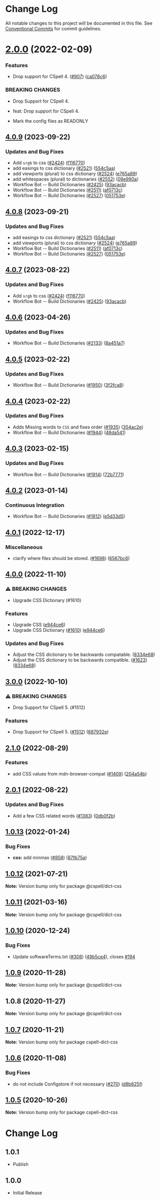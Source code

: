 # Change Log

All notable changes to this project will be documented in this file.
See [Conventional Commits](https://conventionalcommits.org) for commit guidelines.

# [2.0.0](https://github.com/streetsidesoftware/cspell-dicts/compare/@cspell/dict-css@1.0.13...@cspell/dict-css@2.0.0) (2022-02-09)


### Features

* Drop support for CSpell 4. ([#907](https://github.com/streetsidesoftware/cspell-dicts/issues/907)) ([ca078c6](https://github.com/streetsidesoftware/cspell-dicts/commit/ca078c6a2e188cc3cf6276db1ba7e007f0f06f27))


### BREAKING CHANGES

* Drop Support for CSpell 4.

* feat: Drop support for CSpell 4.
* Mark the config files as READONLY





## [4.0.9](https://github.com/kevintraver/cspell-dicts/compare/@cspell/dict-css-v4.0.8...@cspell/dict-css@4.0.9) (2023-09-22)


### Updates and Bug Fixes

* Add `srgb` to css ([#2424](https://github.com/kevintraver/cspell-dicts/issues/2424)) ([f116770](https://github.com/kevintraver/cspell-dicts/commit/f116770909e65b7091f2335fe2d1d25ab194138e))
* add easings to css dictionary ([#2521](https://github.com/kevintraver/cspell-dicts/issues/2521)) ([554c5aa](https://github.com/kevintraver/cspell-dicts/commit/554c5aacab37d51dab05e974f884b977cd67cbb8))
* add viewports (plural) to css dictionary ([#2524](https://github.com/kevintraver/cspell-dicts/issues/2524)) ([e765a89](https://github.com/kevintraver/cspell-dicts/commit/e765a89a20645497d0ace65e6a1bb97c044da2a7))
* add whitespaces (plural) to dictionaries ([#2552](https://github.com/kevintraver/cspell-dicts/issues/2552)) ([09e990a](https://github.com/kevintraver/cspell-dicts/commit/09e990a724a7bad7db72cd43e9e374290b59b886))
* Workflow Bot -- Build Dictionaries ([#2425](https://github.com/kevintraver/cspell-dicts/issues/2425)) ([93acacb](https://github.com/kevintraver/cspell-dicts/commit/93acacb11628732f6a90260c6820cb9a54853153))
* Workflow Bot -- Build Dictionaries ([#2511](https://github.com/kevintraver/cspell-dicts/issues/2511)) ([af0713c](https://github.com/kevintraver/cspell-dicts/commit/af0713caa9f147e182c9025a950c1a4906d10ac6))
* Workflow Bot -- Build Dictionaries ([#2527](https://github.com/kevintraver/cspell-dicts/issues/2527)) ([051753e](https://github.com/kevintraver/cspell-dicts/commit/051753eeeba9c0e8771d53a2530f417941a5c333))

## [4.0.8](https://github.com/streetsidesoftware/cspell-dicts/compare/@cspell/dict-css@4.0.7...@cspell/dict-css@4.0.8) (2023-09-21)


### Updates and Bug Fixes

* add easings to css dictionary ([#2521](https://github.com/streetsidesoftware/cspell-dicts/issues/2521)) ([554c5aa](https://github.com/streetsidesoftware/cspell-dicts/commit/554c5aacab37d51dab05e974f884b977cd67cbb8))
* add viewports (plural) to css dictionary ([#2524](https://github.com/streetsidesoftware/cspell-dicts/issues/2524)) ([e765a89](https://github.com/streetsidesoftware/cspell-dicts/commit/e765a89a20645497d0ace65e6a1bb97c044da2a7))
* Workflow Bot -- Build Dictionaries ([#2511](https://github.com/streetsidesoftware/cspell-dicts/issues/2511)) ([af0713c](https://github.com/streetsidesoftware/cspell-dicts/commit/af0713caa9f147e182c9025a950c1a4906d10ac6))
* Workflow Bot -- Build Dictionaries ([#2527](https://github.com/streetsidesoftware/cspell-dicts/issues/2527)) ([051753e](https://github.com/streetsidesoftware/cspell-dicts/commit/051753eeeba9c0e8771d53a2530f417941a5c333))

## [4.0.7](https://github.com/streetsidesoftware/cspell-dicts/compare/@cspell/dict-css@4.0.6...@cspell/dict-css@4.0.7) (2023-08-22)


### Updates and Bug Fixes

* Add `srgb` to css ([#2424](https://github.com/streetsidesoftware/cspell-dicts/issues/2424)) ([f116770](https://github.com/streetsidesoftware/cspell-dicts/commit/f116770909e65b7091f2335fe2d1d25ab194138e))
* Workflow Bot -- Build Dictionaries ([#2425](https://github.com/streetsidesoftware/cspell-dicts/issues/2425)) ([93acacb](https://github.com/streetsidesoftware/cspell-dicts/commit/93acacb11628732f6a90260c6820cb9a54853153))

## [4.0.6](https://github.com/streetsidesoftware/cspell-dicts/compare/@cspell/dict-css@4.0.5...@cspell/dict-css@4.0.6) (2023-04-26)


### Updates and Bug Fixes

* Workflow Bot -- Build Dictionaries ([#2133](https://github.com/streetsidesoftware/cspell-dicts/issues/2133)) ([8a451a7](https://github.com/streetsidesoftware/cspell-dicts/commit/8a451a7500b86d9e1a11f1bb3176ace50d63802d))

## [4.0.5](https://github.com/streetsidesoftware/cspell-dicts/compare/@cspell/dict-css@4.0.4...@cspell/dict-css@4.0.5) (2023-02-22)


### Updates and Bug Fixes

* Workflow Bot -- Build Dictionaries ([#1950](https://github.com/streetsidesoftware/cspell-dicts/issues/1950)) ([3f2fca8](https://github.com/streetsidesoftware/cspell-dicts/commit/3f2fca8b64c800723cc572f5ef83e92d5ec64673))

## [4.0.4](https://github.com/streetsidesoftware/cspell-dicts/compare/@cspell/dict-css@4.0.3...@cspell/dict-css@4.0.4) (2023-02-22)


### Updates and Bug Fixes

* Adds Missing words to `CSS` and fixes order ([#1935](https://github.com/streetsidesoftware/cspell-dicts/issues/1935)) ([354ac2e](https://github.com/streetsidesoftware/cspell-dicts/commit/354ac2eded2cd331db04b1598c3c420952d6ffd6))
* Workflow Bot -- Build Dictionaries ([#1944](https://github.com/streetsidesoftware/cspell-dicts/issues/1944)) ([48da541](https://github.com/streetsidesoftware/cspell-dicts/commit/48da541b8480b86d9aa5dd50689dc04c60df6d93))

## [4.0.3](https://github.com/streetsidesoftware/cspell-dicts/compare/@cspell/dict-css@4.0.2...@cspell/dict-css@4.0.3) (2023-02-15)


### Updates and Bug Fixes

* Workflow Bot -- Build Dictionaries ([#1914](https://github.com/streetsidesoftware/cspell-dicts/issues/1914)) ([72b7771](https://github.com/streetsidesoftware/cspell-dicts/commit/72b7771314814b6a703bf9193834cbcc6cf3f491))

## [4.0.2](https://github.com/streetsidesoftware/cspell-dicts/compare/@cspell/dict-css@4.0.1...@cspell/dict-css@4.0.2) (2023-01-14)


### Continuous Integration

* Workflow Bot -- Build Dictionaries ([#1812](https://github.com/streetsidesoftware/cspell-dicts/issues/1812)) ([e5d33d5](https://github.com/streetsidesoftware/cspell-dicts/commit/e5d33d5d270af1267827f4e1a06a09353fdc4028))

## [4.0.1](https://github.com/streetsidesoftware/cspell-dicts/compare/@cspell/dict-css@4.0.0...@cspell/dict-css@4.0.1) (2022-12-17)


### Miscellaneous

* clarify where files should be stored. ([#1698](https://github.com/streetsidesoftware/cspell-dicts/issues/1698)) ([6567bc6](https://github.com/streetsidesoftware/cspell-dicts/commit/6567bc62130404cb32945bdcc3bf07316c839396))

## [4.0.0](https://github.com/streetsidesoftware/cspell-dicts/compare/@cspell/dict-css@3.0.0...@cspell/dict-css@4.0.0) (2022-11-10)


### ⚠ BREAKING CHANGES

* Upgrade CSS Dictionary (#1610)

### Features

* Upgrade CSS ([e944ce6](https://github.com/streetsidesoftware/cspell-dicts/commit/e944ce66c515d973146507e85fc8e7eb85b50dde))
* Upgrade CSS Dictionary ([#1610](https://github.com/streetsidesoftware/cspell-dicts/issues/1610)) ([e944ce6](https://github.com/streetsidesoftware/cspell-dicts/commit/e944ce66c515d973146507e85fc8e7eb85b50dde))


### Updates and Bug Fixes

* Adjust the CSS dictionary to be backwards compatable. ([8334e68](https://github.com/streetsidesoftware/cspell-dicts/commit/8334e684ee2303bc974226dbe97c99eaee48195e))
* Adjust the CSS dictionary to be backwards compatible. ([#1623](https://github.com/streetsidesoftware/cspell-dicts/issues/1623)) ([8334e68](https://github.com/streetsidesoftware/cspell-dicts/commit/8334e684ee2303bc974226dbe97c99eaee48195e))

## [3.0.0](https://github.com/streetsidesoftware/cspell-dicts/compare/@cspell/dict-css@2.1.0...@cspell/dict-css@3.0.0) (2022-10-10)


### ⚠ BREAKING CHANGES

* Drop Support for CSpell 5. (#1512)

### Features

* Drop Support for CSpell 5. ([#1512](https://github.com/streetsidesoftware/cspell-dicts/issues/1512)) ([687932e](https://github.com/streetsidesoftware/cspell-dicts/commit/687932e187e4bce87d7904e3a2e53dd6de6ac372))

## [2.1.0](https://github.com/streetsidesoftware/cspell-dicts/compare/@cspell/dict-css@2.0.1...@cspell/dict-css@2.1.0) (2022-08-29)


### Features

* add CSS values from mdn-browser-compat ([#1409](https://github.com/streetsidesoftware/cspell-dicts/issues/1409)) ([204a54b](https://github.com/streetsidesoftware/cspell-dicts/commit/204a54b546cb60ad578d4af1c788ca3cb9c7f8fc))

## [2.0.1](https://github.com/streetsidesoftware/cspell-dicts/compare/@cspell/dict-css@2.0.0...@cspell/dict-css@2.0.1) (2022-08-22)


### Updates and Bug Fixes

* Add a few CSS related words ([#1383](https://github.com/streetsidesoftware/cspell-dicts/issues/1383)) ([0db0f2b](https://github.com/streetsidesoftware/cspell-dicts/commit/0db0f2bf1fa1f94da0b94cad20a56c13bcc67a89))

## [1.0.13](https://github.com/streetsidesoftware/cspell-dicts/compare/@cspell/dict-css@1.0.12...@cspell/dict-css@1.0.13) (2022-01-24)


### Bug Fixes

* **css:** add minmax ([#858](https://github.com/streetsidesoftware/cspell-dicts/issues/858)) ([87fb75a](https://github.com/streetsidesoftware/cspell-dicts/commit/87fb75a739f40eb8f877daf8e004b69353fd3327))





## [1.0.12](https://github.com/streetsidesoftware/cspell-dicts/compare/@cspell/dict-css@1.0.11...@cspell/dict-css@1.0.12) (2021-07-21)

**Note:** Version bump only for package @cspell/dict-css





## [1.0.11](https://github.com/streetsidesoftware/cspell-dicts/compare/@cspell/dict-css@1.0.10...@cspell/dict-css@1.0.11) (2021-03-16)

**Note:** Version bump only for package @cspell/dict-css





## [1.0.10](https://github.com/streetsidesoftware/cspell-dicts/compare/@cspell/dict-css@1.0.9...@cspell/dict-css@1.0.10) (2020-12-24)


### Bug Fixes

* Update softwareTerms.txt ([#308](https://github.com/streetsidesoftware/cspell-dicts/issues/308)) ([49b5ce4](https://github.com/streetsidesoftware/cspell-dicts/commit/49b5ce4a2436f3c99969d6425128d55f84c8a7fc)), closes [#194](https://github.com/streetsidesoftware/cspell-dicts/issues/194)





## [1.0.9](https://github.com/streetsidesoftware/cspell-dicts/compare/@cspell/dict-css@1.0.8...@cspell/dict-css@1.0.9) (2020-11-28)

**Note:** Version bump only for package @cspell/dict-css





## 1.0.8 (2020-11-27)

**Note:** Version bump only for package @cspell/dict-css





## [1.0.7](https://github.com/streetsidesoftware/cspell-dicts/compare/cspell-dict-css@1.0.6...cspell-dict-css@1.0.7) (2020-11-21)

**Note:** Version bump only for package cspell-dict-css

## [1.0.6](https://github.com/streetsidesoftware/cspell-dicts/compare/cspell-dict-css@1.0.5...cspell-dict-css@1.0.6) (2020-11-08)

### Bug Fixes

- do not include Configstore if not necessary ([#270](https://github.com/streetsidesoftware/cspell-dicts/issues/270)) ([d8b625f](https://github.com/streetsidesoftware/cspell-dicts/commit/d8b625f2f42d5cc6c4a9390216ac1e5037886e44))

## [1.0.5](https://github.com/streetsidesoftware/cspell-dicts/compare/cspell-dict-css@1.0.4...cspell-dict-css@1.0.5) (2020-10-26)

**Note:** Version bump only for package cspell-dict-css

# Change Log

## 1.0.1

- Publish

## 1.0.0

- Initial Release
